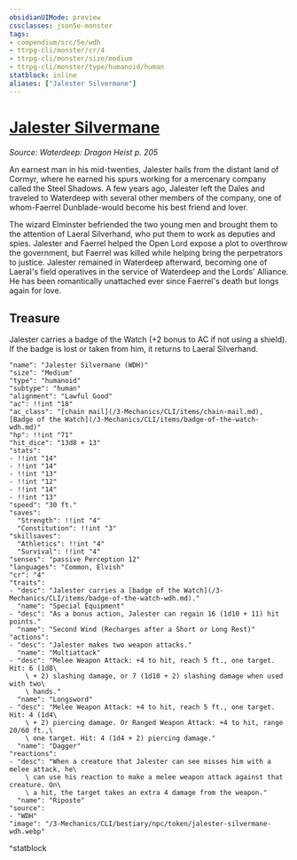 ```yaml
---
obsidianUIMode: preview
cssclasses: json5e-monster
tags:
- compendium/src/5e/wdh
- ttrpg-cli/monster/cr/4
- ttrpg-cli/monster/size/medium
- ttrpg-cli/monster/type/humanoid/human
statblock: inline
aliases: ["Jalester Silvermane"]
---
```

# [Jalester Silvermane](3-Mechanics\CLI\bestiary\npc/jalester-silvermane-wdh.md)
*Source: Waterdeep: Dragon Heist p. 205*  

An earnest man in his mid-twenties, Jalester hails from the distant land of Cormyr, where he earned his spurs working for a mercenary company called the Steel Shadows. A few years ago, Jalester left the Dales and traveled to Waterdeep with several other members of the company, one of whom-Faerrel Dunblade-would become his best friend and lover.

The wizard Elminster befriended the two young men and brought them to the attention of Laeral Silverhand, who put them to work as deputies and spies. Jalester and Faerrel helped the Open Lord expose a plot to overthrow the government, but Faerrel was killed while helping bring the perpetrators to justice. Jalester remained in Waterdeep afterward, becoming one of Laeral's field operatives in the service of Waterdeep and the Lords' Alliance. He has been romantically unattached ever since Faerrel's death but longs again for love.

## Treasure

Jalester carries a badge of the Watch (+2 bonus to AC if not using a shield). If the badge is lost or taken from him, it returns to Laeral Silverhand.

```statblock
"name": "Jalester Silvermane (WDH)"
"size": "Medium"
"type": "humanoid"
"subtype": "human"
"alignment": "Lawful Good"
"ac": !!int "18"
"ac_class": "[chain mail](/3-Mechanics/CLI/items/chain-mail.md), [Badge of the Watch](/3-Mechanics/CLI/items/badge-of-the-watch-wdh.md)"
"hp": !!int "71"
"hit_dice": "13d8 + 13"
"stats":
- !!int "14"
- !!int "14"
- !!int "13"
- !!int "12"
- !!int "14"
- !!int "13"
"speed": "30 ft."
"saves":
  "Strength": !!int "4"
  "Constitution": !!int "3"
"skillsaves":
  "Athletics": !!int "4"
  "Survival": !!int "4"
"senses": "passive Perception 12"
"languages": "Common, Elvish"
"cr": "4"
"traits":
- "desc": "Jalester carries a [badge of the Watch](/3-Mechanics/CLI/items/badge-of-the-watch-wdh.md)."
  "name": "Special Equipment"
- "desc": "As a bonus action, Jalester can regain 16 (1d10 + 11) hit points."
  "name": "Second Wind (Recharges after a Short or Long Rest)"
"actions":
- "desc": "Jalester makes two weapon attacks."
  "name": "Multiattack"
- "desc": "Melee Weapon Attack: +4 to hit, reach 5 ft., one target. Hit: 6 (1d8\
    \ + 2) slashing damage, or 7 (1d10 + 2) slashing damage when used with two\
    \ hands."
  "name": "Longsword"
- "desc": "Melee Weapon Attack: +4 to hit, reach 5 ft., one target. Hit: 4 (1d4\
    \ + 2) piercing damage. Or Ranged Weapon Attack: +4 to hit, range 20/60 ft.,\
    \ one target. Hit: 4 (1d4 + 2) piercing damage."
  "name": "Dagger"
"reactions":
- "desc": "When a creature that Jalester can see misses him with a melee attack, he\
    \ can use his reaction to make a melee weapon attack against that creature. On\
    \ a hit, the target takes an extra 4 damage from the weapon."
  "name": "Riposte"
"source":
- "WDH"
"image": "/3-Mechanics/CLI/bestiary/npc/token/jalester-silvermane-wdh.webp"
```
^statblock